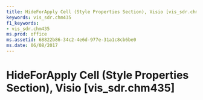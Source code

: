```yaml
---
title: HideForApply Cell (Style Properties Section), Visio [vis_sdr.chm435]
keywords: vis_sdr.chm435
f1_keywords:
- vis_sdr.chm435
ms.prod: office
ms.assetid: 68822b86-34c2-4e6d-977e-31a1c8cb6be0
ms.date: 06/08/2017
---
```



# HideForApply Cell (Style Properties Section), Visio [vis_sdr.chm435]

